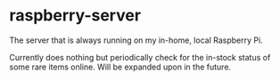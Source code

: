 # raspberry-server

The server that is always running on my in-home, local Raspberry Pi.

Currently does nothing but periodically check for the in-stock status of some rare items online. Will be expanded upon in the future.
